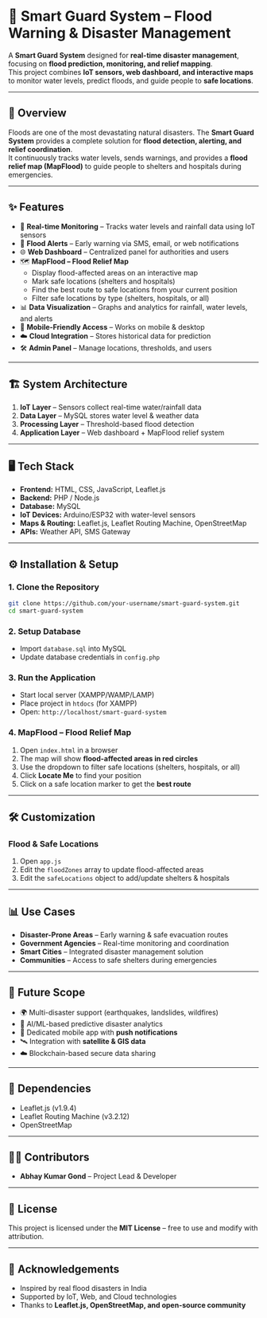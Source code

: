 # 🌊 Smart Guard System – Flood Warning & Disaster Management

A **Smart Guard System** designed for **real-time disaster management**, focusing on **flood prediction, monitoring, and relief mapping**.  
This project combines **IoT sensors, web dashboard, and interactive maps** to monitor water levels, predict floods, and guide people to **safe locations**.  

---

## 🚀 Overview
Floods are one of the most devastating natural disasters. The **Smart Guard System** provides a complete solution for **flood detection, alerting, and relief coordination**.  
It continuously tracks water levels, sends warnings, and provides a **flood relief map (MapFlood)** to guide people to shelters and hospitals during emergencies.  

---

## ✨ Features
- 📡 **Real-time Monitoring** – Tracks water levels and rainfall data using IoT sensors  
- 🔔 **Flood Alerts** – Early warning via SMS, email, or web notifications  
- 🌐 **Web Dashboard** – Centralized panel for authorities and users  
- 🗺️ **MapFlood – Flood Relief Map**  
  - Display flood-affected areas on an interactive map  
  - Mark safe locations (shelters and hospitals)  
  - Find the best route to safe locations from your current position  
  - Filter safe locations by type (shelters, hospitals, or all)  
- 📊 **Data Visualization** – Graphs and analytics for rainfall, water levels, and alerts  
- 📱 **Mobile-Friendly Access** – Works on mobile & desktop  
- ☁️ **Cloud Integration** – Stores historical data for prediction  
- 🛠 **Admin Panel** – Manage locations, thresholds, and users  

---

## 🏗️ System Architecture
1. **IoT Layer** – Sensors collect real-time water/rainfall data  
2. **Data Layer** – MySQL stores water level & weather data  
3. **Processing Layer** – Threshold-based flood detection  
4. **Application Layer** – Web dashboard + MapFlood relief system  

---

## 🖥️ Tech Stack
- **Frontend:** HTML, CSS, JavaScript, Leaflet.js  
- **Backend:** PHP / Node.js  
- **Database:** MySQL  
- **IoT Devices:** Arduino/ESP32 with water-level sensors  
- **Maps & Routing:** Leaflet.js, Leaflet Routing Machine, OpenStreetMap  
- **APIs:** Weather API, SMS Gateway  

---

## ⚙️ Installation & Setup

### 1. Clone the Repository
```bash
git clone https://github.com/your-username/smart-guard-system.git
cd smart-guard-system
```

### 2. Setup Database
- Import `database.sql` into MySQL  
- Update database credentials in `config.php`  

### 3. Run the Application
- Start local server (XAMPP/WAMP/LAMP)  
- Place project in `htdocs` (for XAMPP)  
- Open: `http://localhost/smart-guard-system`  

### 4. MapFlood – Flood Relief Map
1. Open `index.html` in a browser  
2. The map will show **flood-affected areas in red circles**  
3. Use the dropdown to filter safe locations (shelters, hospitals, or all)  
4. Click **Locate Me** to find your position  
5. Click on a safe location marker to get the **best route**  

---

## 🛠️ Customization

### Flood & Safe Locations
1. Open `app.js`  
2. Edit the `floodZones` array to update flood-affected areas  
3. Edit the `safeLocations` object to add/update shelters & hospitals  

---

## 📊 Use Cases
- **Disaster-Prone Areas** – Early warning & safe evacuation routes  
- **Government Agencies** – Real-time monitoring and coordination  
- **Smart Cities** – Integrated disaster management solution  
- **Communities** – Access to safe shelters during emergencies  

---

## 🔮 Future Scope
- 🌍 Multi-disaster support (earthquakes, landslides, wildfires)  
- 🤖 AI/ML-based predictive disaster analytics  
- 📱 Dedicated mobile app with **push notifications**  
- 🛰️ Integration with **satellite & GIS data**  
- ☁️ Blockchain-based secure data sharing  

---

## 📜 Dependencies
- Leaflet.js (v1.9.4)  
- Leaflet Routing Machine (v3.2.12)  
- OpenStreetMap  

---

## 🧑‍💻 Contributors
- **Abhay Kumar Gond** – Project Lead & Developer  

---

## 📜 License
This project is licensed under the **MIT License** – free to use and modify with attribution.  

---

## 🙌 Acknowledgements
- Inspired by real flood disasters in India  
- Supported by IoT, Web, and Cloud technologies  
- Thanks to **Leaflet.js, OpenStreetMap, and open-source community**  
